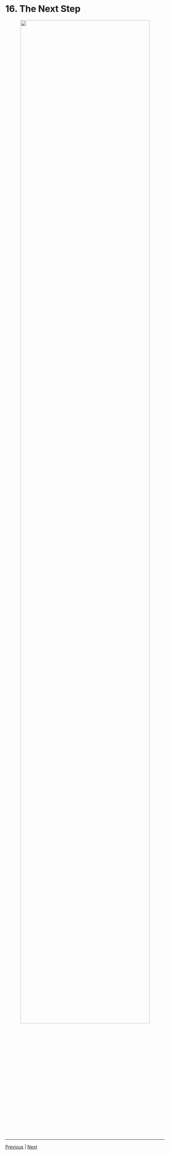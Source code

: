 # 16. The Next Step

<p align="center" >
    <img src="https://rfpga.s3.us-west-1.amazonaws.com/Develop-Discord-Bots-in-Nodejs_Complete-Course-in-2023/images/16_The-Next-Step.png" width="90%" > 
</p> 


---

[Previous](./15_save-%2B-restart-bot-file.md) | [Next]()